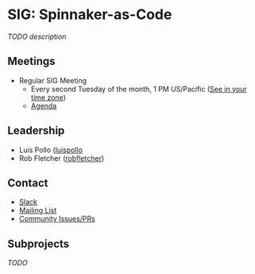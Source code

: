 # SIG: Spinnaker-as-Code

_TODO description_

## Meetings

* Regular SIG Meeting
  * Every second Tuesday of the month, 1 PM US/Pacific ([See in your time zone](https://www.thetimezoneconverter.com/?t=1pm&tz=San%20Francisco))
  * [Agenda](https://docs.google.com/document/d/1qgtwod1WC9pGNLyq7j1pXDLCAhO3Norf3Afx1FP4Jag/edit#heading=h.h9ro0baz3lei)

## Leadership

* Luis Pollo ([luispollo](https://github.com/luispollo)
* Rob Fletcher ([robfletcher](https://github.com/robfletcher))

## Contact

* [Slack](http://spinnakerteam.slack.com/messages/sig-spinnaker-as-code)
* [Mailing List](https://groups.google.com/a/spinnaker.io/forum/#!forum/sig-spinnaker-as-code)
* [Community Issues/PRs](https://github.com/spinnaker/spinnaker/labels/sig%2Fspinnaker-as-code)

## Subprojects

_TODO_
